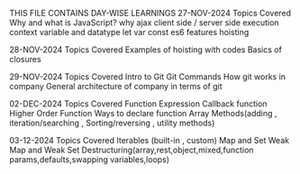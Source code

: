 THIS FILE CONTAINS DAY-WISE LEARNINGS
27-NOV-2024 
  Topics Covered
        Why and what is JavaScript?
        why ajax
        client side / server side
        execution context
        variable and datatype
        let var const
        es6 features
        hoisting 
        
28-NOV-2024
  Topics Covered 
        Examples of hoisting with codes 
        Basics of closures
        
29-NOV-2024
  Topics Covered
        Intro to Git 
        Git Commands 
        How git works in company 
        General architecture of company in terms of git

02-DEC-2024
    Topics Covered
          Function Expression
          Callback function
          Higher Order Function
          Ways to declare function
          Array Methods(adding , iteration/searching , Sorting/reversing , utility methods)

03-12-2024
      Topics Covered
            Iterables (built-in , custom)
            Map and Set
            Weak Map and Weak Set
            Destructuring(array,rest,object,mixed,function params,defaults,swapping variables,loops)
          
        
        
